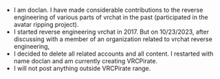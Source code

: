 - I am doclan. I have made considerable contributions to the reverse engineering of various parts of vrchat in the past (participated in the avatar ripping project).
- I started reverse engineering vrchat in 2017. But on 10/23/2023, after discussing with a member of an organization related to vrchat reverse engineering,
- I decided to delete all related accounts and all content. I restarted with name doclan and am currently creating VRCPirate.
- I will not post anything outside VRCPirate range.
